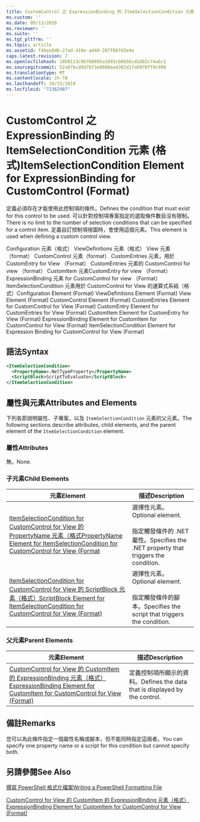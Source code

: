 ```yaml
---
title: CustomControl 之 ExpressionBinding 的 ItemSelectionCondition 元素（格式） |Microsoft Docs
ms.custom: ''
ms.date: 09/13/2016
ms.reviewer: ''
ms.suite: ''
ms.tgt_pltfrm: ''
ms.topic: article
ms.assetid: f4bea9d8-27ad-410e-ad48-287f807d3e4e
caps.latest.revision: 7
ms.openlocfilehash: 18b0113c9b7b0895a1093cb0b56cd2d02c74a6c1
ms.sourcegitcommit: 52a67bcd9d7bf3e8600ea4302d1fa8970ff9c998
ms.translationtype: MT
ms.contentlocale: zh-TW
ms.lasthandoff: 10/15/2019
ms.locfileid: "72362907"
---
```

# <a name="itemselectioncondition-element-for-expressionbinding-for-customcontrol-format"></a><span data-ttu-id="86019-102">CustomControl 之 ExpressionBinding 的 ItemSelectionCondition 元素 (格式)</span><span class="sxs-lookup"><span data-stu-id="86019-102">ItemSelectionCondition Element for ExpressionBinding for CustomControl (Format)</span></span>

<span data-ttu-id="86019-103">定義必須存在才能使用此控制項的條件。</span><span class="sxs-lookup"><span data-stu-id="86019-103">Defines the condition that must exist for this control to be used.</span></span> <span data-ttu-id="86019-104">可以針對控制項專案指定的選取條件數目沒有限制。</span><span class="sxs-lookup"><span data-stu-id="86019-104">There is no limit to the number of selection conditions that can be specified for a control item.</span></span> <span data-ttu-id="86019-105">定義自訂控制項視圖時，會使用這個元素。</span><span class="sxs-lookup"><span data-stu-id="86019-105">This element is used when defining a custom control view.</span></span>

<span data-ttu-id="86019-106">Configuration 元素（格式） ViewDefinitions 元素（格式） View 元素（format） CustomControl 元素（format） CustomEntries 元素，用於 CustomEntry for View （Format） CustomEntries 元素的 CustomControl for view （format） CustomItem 元素CustomEntry for view （Format） ExpressionBinding 元素 for CustomControl for view （Format） ItemSelectionCondition 元素用於 CustomControl for View 的運算式系結（格式）</span><span class="sxs-lookup"><span data-stu-id="86019-106">Configuration Element (Format) ViewDefinitions Element (Format) View Element (Format) CustomControl Element (Format) CustomEntries Element for CustomControl for View (Format) CustomEntry Element for CustomEntries for View (Format) CustomItem Element for CustomEntry for View (Format) ExpressionBinding Element for CustomItem for CustomControl for View (Format) ItemSelectionCondition Element for Expression Binding for CustomControl for View (Format)</span></span>

## <a name="syntax"></a><span data-ttu-id="86019-107">語法</span><span class="sxs-lookup"><span data-stu-id="86019-107">Syntax</span></span>

```xml
<ItemSelectionCondition>
  <PropertyName>.NetTypeProperty</PropertyName>
  <ScriptBlock>ScriptToEvaluate</ScriptBlock>
</ItemSelectionCondition>
```

## <a name="attributes-and-elements"></a><span data-ttu-id="86019-108">屬性與元素</span><span class="sxs-lookup"><span data-stu-id="86019-108">Attributes and Elements</span></span>

<span data-ttu-id="86019-109">下列各節說明屬性、子專案，以及 `ItemSelectionCondition` 元素的父元素。</span><span class="sxs-lookup"><span data-stu-id="86019-109">The following sections describe attributes, child elements, and the parent element of the `ItemSelectionCondition` element.</span></span>

### <a name="attributes"></a><span data-ttu-id="86019-110">屬性</span><span class="sxs-lookup"><span data-stu-id="86019-110">Attributes</span></span>

<span data-ttu-id="86019-111">無。</span><span class="sxs-lookup"><span data-stu-id="86019-111">None.</span></span>

### <a name="child-elements"></a><span data-ttu-id="86019-112">子元素</span><span class="sxs-lookup"><span data-stu-id="86019-112">Child Elements</span></span>

|<span data-ttu-id="86019-113">元素</span><span class="sxs-lookup"><span data-stu-id="86019-113">Element</span></span>|<span data-ttu-id="86019-114">描述</span><span class="sxs-lookup"><span data-stu-id="86019-114">Description</span></span>|
|-------------|-----------------|
|[<span data-ttu-id="86019-115">ItemSelectionCondition for CustomControl for View 的 PropertyName 元素（格式</span><span class="sxs-lookup"><span data-stu-id="86019-115">PropertyName Element for ItemSelectionCondition for CustomControl for View (Format</span></span>](./propertyname-element-for-itemselectioncondition-for-customcontrol-for-view-format.md)|<span data-ttu-id="86019-116">選擇性元素。</span><span class="sxs-lookup"><span data-stu-id="86019-116">Optional element.</span></span><br /><br /> <span data-ttu-id="86019-117">指定觸發條件的 .NET 屬性。</span><span class="sxs-lookup"><span data-stu-id="86019-117">Specifies the .NET property that triggers the condition.</span></span>|
|[<span data-ttu-id="86019-118">ItemSelectionCondition for CustomControl for View 的 ScriptBlock 元素（格式）</span><span class="sxs-lookup"><span data-stu-id="86019-118">ScriptBlock Element for ItemSelectionCondition for CustomControl for View (Format)</span></span>](./scriptblock-element-for-itemselectioncondition-for-customcontrol-for-view-format.md)|<span data-ttu-id="86019-119">選擇性元素。</span><span class="sxs-lookup"><span data-stu-id="86019-119">Optional element.</span></span><br /><br /> <span data-ttu-id="86019-120">指定觸發條件的腳本。</span><span class="sxs-lookup"><span data-stu-id="86019-120">Specifies the script that triggers the condition.</span></span>|

### <a name="parent-elements"></a><span data-ttu-id="86019-121">父元素</span><span class="sxs-lookup"><span data-stu-id="86019-121">Parent Elements</span></span>

|<span data-ttu-id="86019-122">元素</span><span class="sxs-lookup"><span data-stu-id="86019-122">Element</span></span>|<span data-ttu-id="86019-123">描述</span><span class="sxs-lookup"><span data-stu-id="86019-123">Description</span></span>|
|-------------|-----------------|
|[<span data-ttu-id="86019-124">CustomControl for View 的 CustomItem 的 ExpressionBinding 元素（格式）</span><span class="sxs-lookup"><span data-stu-id="86019-124">ExpressionBinding Element for CustomItem for CustomControl for View (Format)</span></span>](./expressionbinding-element-for-customitem-for-customcontrol-for-view-format.md)|<span data-ttu-id="86019-125">定義控制項所顯示的資料。</span><span class="sxs-lookup"><span data-stu-id="86019-125">Defines the data that is displayed by the control.</span></span>|

## <a name="remarks"></a><span data-ttu-id="86019-126">備註</span><span class="sxs-lookup"><span data-stu-id="86019-126">Remarks</span></span>

<span data-ttu-id="86019-127">您可以為此條件指定一個屬性名稱或腳本，但不能同時指定這兩者。</span><span class="sxs-lookup"><span data-stu-id="86019-127">You can specify one property name or a script for this condition but cannot specify both.</span></span>

## <a name="see-also"></a><span data-ttu-id="86019-128">另請參閱</span><span class="sxs-lookup"><span data-stu-id="86019-128">See Also</span></span>

[<span data-ttu-id="86019-129">撰寫 PowerShell 格式化檔案</span><span class="sxs-lookup"><span data-stu-id="86019-129">Writing a PowerShell Formatting File</span></span>](./writing-a-powershell-formatting-file.md)

[<span data-ttu-id="86019-130">CustomControl for View 的 CustomItem 的 ExpressionBinding 元素（格式）</span><span class="sxs-lookup"><span data-stu-id="86019-130">ExpressionBinding Element for CustomItem for CustomControl for View (Format)</span></span>](./expressionbinding-element-for-customitem-for-customcontrol-for-view-format.md)
